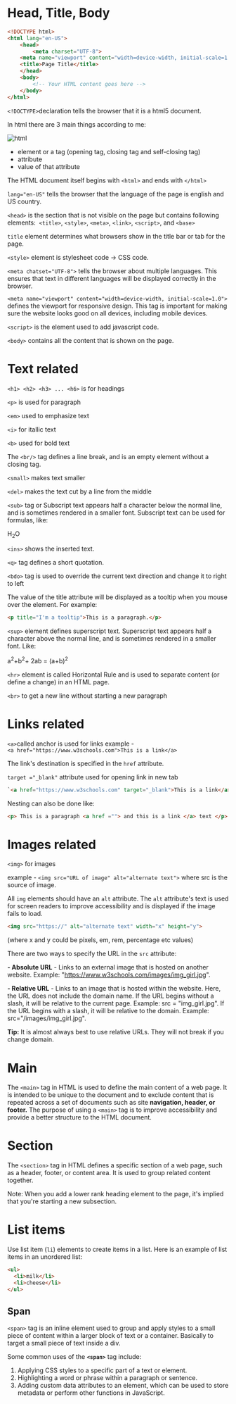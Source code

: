 # Head, Title, Body


```html
<!DOCTYPE html> 
<html lang="en-US"> 
    <head> 
        <meta charset="UTF-8"> 
	<meta name="viewport" content="width=device-width, initial-scale=1.0">
	<title>Page Title</title> 
    </head> 
    <body> 
        <!-- Your HTML content goes here --> 
    </body> 
</html>
```

`<!DOCTYPE>`declaration tells the browser that it is a html5 document.

In html there are 3 main things according to me: 

![html](https://user-images.githubusercontent.com/69891912/222506176-81664258-a623-43b1-ad8f-872e8d05e067.png)

- element or a tag (opening tag, closing tag and self-closing tag)
- attribute 
- value of that attribute

The HTML document itself begins with `<html>` and ends with `</html>`

`lang="en-US"` tells the browser that the language of the page is english and US country.

`<head>` is the section that is not visible on the page but contains following elements: 
`<title>`, `<style>`, `<meta>`, `<link>`, `<script>`, and `<base>`

`title` element determines what browsers show in the title bar or tab for the page.

`<style>` element is stylesheet code -> CSS code.

`<meta chatset="UTF-8">` tells the browser about multiple languages. This ensures that text in different languages will be displayed correctly in the browser.

`<meta name="viewport" content="width=device-width, initial-scale=1.0">` defines the viewport for responsive design. This tag is important for making sure the website looks good on all devices, including mobile devices.

`<script>` is the element used to add javascript code.

`<body>` contains all the content that is shown on the page.

# Text related

`<h1> <h2> <h3> ... <h6>` is for headings

`<p>` is used for paragraph

`<em>`  used to emphasize text

`<i>` for itallic text

`<b>` used for bold text

The `<br/>` tag defines a line break, and is an empty element without a closing tag.

`<small>` makes text smaller

`<del>` makes the text cut by a line from the middle

`<sub>` tag or Subscript text appears half a character below the normal line, and is sometimes rendered in a smaller font. Subscript text can be used for formulas, like: <p>H<sub>2</sub>O</p>

`<ins>` shows the inserted text.

`<q>` tag defines a short quotation.

`<bdo>` tag is used to override the current text direction and change it to right to left

The value of the title attribute will be displayed as a tooltip when you mouse over the element. For example: 
```html
<p title="I'm a tooltip">This is a paragraph.</p>
```

`<sup>` element defines superscript text. Superscript text appears half a character above the normal line, and is sometimes rendered in a smaller font. Like:
<p>a<sup>2</sup>+b<sup>2</sup>+ 2ab = (a+b)<sup>2</sup></p>

`<hr>` element is called Horizontal Rule and is used to separate content (or define a change) in an HTML page.

`<br>` to get a new line without starting a new paragraph

# Links related

`<a>`called anchor is used for links
example - `<a href="https://www.w3schools.com">This is a link</a>`

The link's destination is specified in the `href` attribute. 

`target ="_blank"` attribute used for opening link in new tab

```html
`<a href="https://www.w3schools.com" target="_blank">This is a link</a>`
```

Nesting can also be done like:
```html
<p> This is a paragraph <a href =""> and this is a link </a> text </p>
```

# Images related

`<img>` for images 

example - `<img src="URL of image" alt="alternate text">` where src is the source of image.

All `img` elements should have an `alt` attribute. The `alt` attribute's text is used for screen readers to improve accessibility and is displayed if the image fails to load.
```html
<img src="https://" alt="alternate text" width="x" height="y">
```
(where x and y could be pixels, em, rem, percentage etc values)

There are two ways to specify the URL in the `src` attribute:

**- Absolute URL** - Links to an external image that is hosted on another website. Example: "https://www.w3schools.com/images/img_girl.jpg".

**- Relative URL** - Links to an image that is hosted within the website. Here, the URL does not include the domain name. If the URL begins without a slash, it will be relative to the current page. 
Example: src = "img_girl.jpg". If the URL begins with a slash, it will be relative to the domain. Example: src="/images/img_girl.jpg".

**Tip:** It is almost always best to use relative URLs. They will not break if you change domain.

# Main 

The `<main>` tag in HTML is used to define the main content of a web page. It is intended to be unique to the document and to exclude content that is repeated across a set of documents such as site **navigation, header, or footer.** The purpose of using a `<main>` tag is to improve accessibility and provide a better structure to the HTML document.

# Section

The `<section>` tag in HTML defines a specific section of a web page, such as a header, footer, or content area. It is used to group related content together.

Note: When you add a lower rank heading element to the page, it's implied that you're starting a new subsection.

# List items

Use list item (`li`) elements to create items in a list. Here is an example of list items in an unordered list:

```html
<ul>
  <li>milk</li>
  <li>cheese</li>
</ul>
```

## Span

`<span>` tag is an inline element used to group and apply styles to a small piece of content within a larger block of text or a container. Basically to target a small piece of text inside a div.

Some common uses of the **`<span>`** tag include:

1. Applying CSS styles to a specific part of a text or element.
2. Highlighting a word or phrase within a paragraph or sentence.
3. Adding custom data attributes to an element, which can be used to store metadata or perform other functions in JavaScript.

